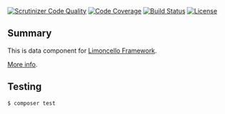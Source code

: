 [![Scrutinizer Code Quality](https://scrutinizer-ci.com/g/lolltec/limoncello-php-component-data/badges/quality-score.png?b=master)](https://scrutinizer-ci.com/g/lolltec/limoncello-php-component-data/?branch=master)
[![Code Coverage](https://scrutinizer-ci.com/g/lolltec/limoncello-php-component-data/badges/coverage.png?b=master)](https://scrutinizer-ci.com/g/lolltec/limoncello-php-component-data/?branch=master)
[![Build Status](https://travis-ci.org/lolltec/limoncello-php-component-data.svg?branch=master)](https://travis-ci.org/lolltec/limoncello-php-component-data)
[![License](https://img.shields.io/github/license/lolltec/limoncello-php-framework.svg)](https://packagist.org/packages/lolltec/limoncello-php-framework)

## Summary

This is data component for [Limoncello Framework](https://github.com/lolltec/limoncello-php-framework).

[More info](https://github.com/lolltec/limoncello-php-framework).

## Testing

```bash
$ composer test
```

